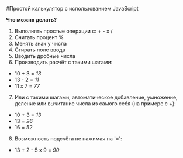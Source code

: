 #Простой калькулятор с использованием JavaScript

**Что можно делать?**

1. Выполнять простые операции с: + - x /
2. Считать процент %
3. Менять знак у числа
4. Стирать поле ввода
5. Вводить дробные числа
6. Производить расчёт с такими шагами:

-   10 + 3 = _13_
-   13 - 2 = _11_
-   11 x 7 = _77_

7. Или с такими шагами, автоматическое добавление, умножение, деление или вычитание числа из самого себя (на примере с +):

-   10 + 3 = _13_
-   13 = _26_
-   16 = _52_

8. Возможность подсчёта не нажимая на '=':

-   13 + 2 - 5 x 9 = _90_
